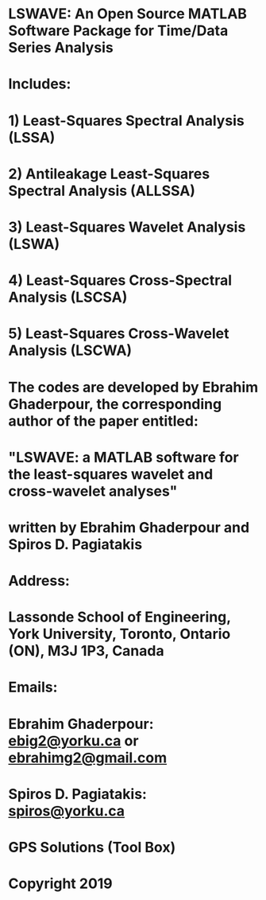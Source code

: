 # LSWAVE: An Open Source MATLAB Software Package for Time/Data Series Analysis


# Includes:

# 1) Least-Squares Spectral Analysis (LSSA)
# 2) Antileakage Least-Squares Spectral Analysis (ALLSSA)
# 3) Least-Squares Wavelet Analysis (LSWA)
# 4) Least-Squares Cross-Spectral Analysis (LSCSA)
# 5) Least-Squares Cross-Wavelet Analysis (LSCWA) 


# The codes are developed by Ebrahim Ghaderpour, the corresponding author of the paper entitled:

# "LSWAVE: a MATLAB software for the least-squares wavelet and cross-wavelet analyses"

# written by Ebrahim Ghaderpour and Spiros D. Pagiatakis


# Address: 

# Lassonde School of Engineering, York University, Toronto, Ontario (ON), M3J 1P3, Canada



# Emails: 

# Ebrahim Ghaderpour:     ebig2@yorku.ca   or   ebrahimg2@gmail.com  

# Spiros D. Pagiatakis:   spiros@yorku.ca


# GPS Solutions (Tool Box)



# Copyright 2019
